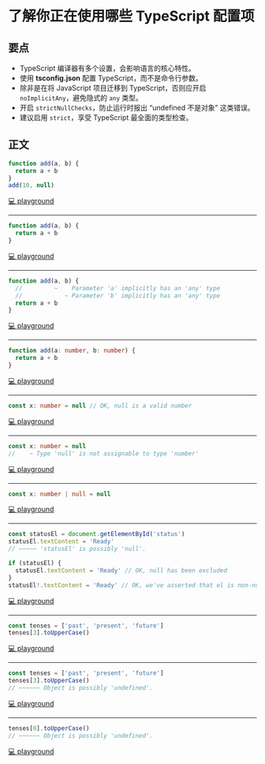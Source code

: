 # 了解你正在使用哪些 TypeScript 配置项

## 要点

- TypeScript 编译器有多个设置，会影响语言的核心特性。
- 使用 **tsconfig.json** 配置 TypeScript，而不是命令行参数。
- 除非是在将 JavaScript 项目迁移到 TypeScript，否则应开启 `noImplicitAny`，避免隐式的 `any` 类型。
- 开启 `strictNullChecks`，防止运行时报出 “undefined 不是对象” 这类错误。
- 建议启用 `strict`，享受 TypeScript 最全面的类型检查。

## 正文

```ts
function add(a, b) {
  return a + b
}
add(10, null)
```

[💻 playground](https://www.typescriptlang.org/play/?ts=5.4.5&noImplicitAny=false&strictNullChecks=false#code/GYVwdgxgLglg9mABAQwCaoBTIDSIEYCUiA3gFCKIBOAplCJUsogNT4DcpAvqWpgIwAGXGBAAbUQQ5A)

---

```ts
function add(a, b) {
  return a + b
}
```

[💻 playground](https://www.typescriptlang.org/play/?ts=5.4.5&noImplicitAny=false#code/GYVwdgxgLglg9mABAQwCaoBTIDSIEYCUiA3gFCKIBOAplCJUsogNT4DcpAvqUA)

---

```ts
function add(a, b) {
  //         ~    Parameter 'a' implicitly has an 'any' type
  //            ~ Parameter 'b' implicitly has an 'any' type
  return a + b
}
```

[💻 playground](https://www.typescriptlang.org/play/?ts=5.4.5&noImplicitAny=true#code/GYVwdgxgLglg9mABAQwCaoBTIDSIEYCUiA3gFCKID0lFtdAfnQArIBOyAtgKZReuIByZAMQwOABwA2MCDCiSAnogAWyAM4okQsApFQF4ruSo06ZioxbtuvfgLwixUmXMUr1mwch16DRiqw8IKxIyIgA1PgA3KQAvqRAA)

---

```ts
function add(a: number, b: number) {
  return a + b
}
```

[💻 playground](https://www.typescriptlang.org/play/?ts=5.4.5&noImplicitAny=true#code/GYVwdgxgLglg9mABAQwCaoBTIFyLCAWwCMBTAJwBpEjd9jyBKRAbwChFEySoQyllEAamoBuVgF9WQA)

---

```ts
const x: number = null // OK, null is a valid number
```

[💻 playground](https://www.typescriptlang.org/play/?ts=5.4.5&noImplicitAny=true&strictNullChecks=false#code/MYewdgzgLgBAHgLhmArgWwEYFMBOMC8yKANsQNwwwD0VMA8gNIA0RpMAlhDAIYwBu3YuwAmRTLgBQQA)

---

```ts
const x: number = null
//    ~ Type 'null' is not assignable to type 'number'
```

[💻 playground](https://www.typescriptlang.org/play/?ts=5.4.5&noImplicitAny=true&strictNullChecks=true#code/MYewdgzgLgBAHgLhmArgWwEYFMBOMC8yKANsQNwBQA9FTHTAH4wAqAngA5YwDkqp3MAJYRkIWAEMIEQQHMw4jMS5QQMKBy6902HNwpA)

---

```ts
const x: number | null = null
```

[💻 playground](https://www.typescriptlang.org/play/?ts=5.4.5&noImplicitAny=true&strictNullChecks=true#code/MYewdgzgLgBAHgLhmArgWwEYFMBOMA+yKANsTALxGkDcAUEA)

---

```ts
const statusEl = document.getElementById('status')
statusEl.textContent = 'Ready'
// ~~~~~ 'statusEl' is possibly 'null'.

if (statusEl) {
  statusEl.textContent = 'Ready' // OK, null has been excluded
}
statusEl!.textContent = 'Ready' // OK, we've asserted that el is non-null
```

[💻 playground](https://www.typescriptlang.org/play/?ts=5.4.5&noImplicitAny=true&strictNullChecks=true#code/MYewdgzgLgBNCGUCuECiAbGBeGATEwSAtgKZhQB0A5iVBiaeQEICeAkrgBQDkCyE3AJQBuAFB8UGClBIAPKAGFwM8thjcASiXi4W3MQHoDMAH5mz6iWnTcYASwgwADiAgQ7AI3Qt1YJOhsKUVE7ADMYTisMQRgAb1EYOChESXRpOUVlMlgcTW1dfUSjGAB5AGkAGhg-AJgAC3hHDxIyGDlgdCRcElxRAF9xZP4MAEJ0+SVybLU8nT1hIuNyqoB3Em4ANxIYRogSACcZXBgoBtgSTAdq8ABaGvRRIA)

---

```ts
const tenses = ['past', 'present', 'future']
tenses[3].toUpperCase()
```

[💻 playground](https://www.typescriptlang.org/play/?ts=5.4.5&noImplicitAny=true&strictNullChecks=true#code/MYewdgzgLgBFCml4RgXhgbQOQAcCG0WANDLgE7KJTGkBmArlPRVgLoDcAUAkhBgMysAdFBABVHDnhkAwgXgAKAJRcgA)

---

```ts
const tenses = ['past', 'present', 'future']
tenses[3].toUpperCase()
// ~~~~~~ Object is possibly 'undefined'.
```

[💻 playground](https://www.typescriptlang.org/play/?ts=5.4.5&noImplicitAny=true&strictNullChecks=true&noUncheckedIndexedAccess=true#code/MYewdgzgLgBFCml4RgXhgbQOQAcCG0WANDLgE7KJTGkBmArlPRVgLoDcAUAkhBgMysAdFBABVHDnhkAwgXgAKAJRcA9KpgA-bTpgB5AEYAreMFgBLFDhAQI5gwBsAnqXpgAJvFrmw8d1iFOIA)

---

```ts
tenses[0].toUpperCase()
// ~~~~~~ Object is possibly 'undefined'.
```

[💻 playground](https://www.typescriptlang.org/play/?ts=5.4.5&noImplicitAny=true&strictNullChecks=true&noUncheckedIndexedAccess=true#code/MYewdgzgLgBFCml4RgXhgbQOQAcCG0WANDLgE7KJTGkBmArlPRVgLoDcAUAkhBgMysAdFBABVHDnhkAwgXgAKAJRcA9KpgA-bTpgB5AEYAreMFgBLFDhAQI5gwBsAnqXpgAJvFrmw8d1iFuRAhkDAAGYVEJKVl5ZTUNHV1DEzMYSxhrW3tnVw8vHz8AziA)

